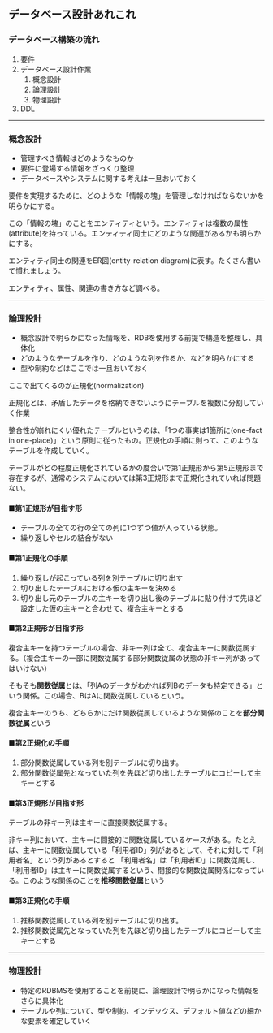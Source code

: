 ## データベース設計あれこれ

### データベース構築の流れ

1. 要件
2. データベース設計作業
     1. 概念設計
     2. 論理設計
     3. 物理設計
3. DDL

---

### 概念設計

- 管理すべき情報はどのようなものか
- 要件に登場する情報をざっくり整理
- データベースやシステムに関する考えは一旦おいておく

要件を実現するために、どのような「情報の塊」を管理しなければならないかを明らかにする。

この「情報の塊」のことをエンティティという。エンティティは複数の属性(attribute)を持っている。エンティティ同士にどのような関連があるかも明らかにする。

エンティティ同士の関連をER図(entity-relation diagram)に表す。たくさん書いて慣れましょう。

エンティティ、属性、関連の書き方など調べる。

---

### 論理設計

- 概念設計で明らかになった情報を、RDBを使用する前提で構造を整理し、具体化
- どのようなテーブルを作り、どのような列を作るか、などを明らかにする
- 型や制約などはここでは一旦おいておく

ここで出てくるのが正規化(normalization)

正規化とは、矛盾したデータを格納できないようにテーブルを複数に分割していく作業

整合性が崩れにくい優れたテーブルというのは、「1つの事実は1箇所に(one-fact in one-place)」という原則に従ったもの。正規化の手順に則って、このようなテーブルを作成していく。

テーブルがどの程度正規化されているかの度合いで第1正規形から第5正規形まで存在するが、通常のシステムにおいては第3正規形まで正規化されていれば問題ない。


#### ■第1正規形が目指す形

- テーブルの全ての行の全ての列に1つずつ値が入っている状態。
- 繰り返しやセルの結合がない

#### ■第1正規化の手順

1. 繰り返しが起こっている列を別テーブルに切り出す
2. 切り出したテーブルにおける仮の主キーを決める
3. 切り出し元のテーブルの主キーを切り出し後のテーブルに貼り付けて先ほど設定した仮の主キーと合わせて、複合主キーとする

#### ■第2正規形が目指す形

複合主キーを持つテーブルの場合、非キー列は全て、複合主キーに関数従属する。（複合主キーの一部に関数従属する部分関数従属の状態の非キー列があってはいけない）

そもそも**関数従属**とは、「列Aのデータがわかれば列Bのデータも特定できる」という関係。この場合、BはAに関数従属しているという。

複合主キーのうち、どちらかにだけ関数従属しているような関係のことを**部分関数従属**という

#### ■第2正規化の手順

1.  部分関数従属している列を別テーブルに切り出す。
2.  部分関数従属先となっていた列を先ほど切り出したテーブルにコピーして主キーとする

#### ■第3正規形が目指す形

テーブルの非キー列は主キーに直接関数従属する。

非キー列において、主キーに間接的に関数従属しているケースがある。たとえば、主キーに関数従属している「利用者ID」列があるとして、それに対して「利用者名」という列があるとすると
「利用者名」は「利用者ID」に関数従属し、「利用者ID」は主キーに関数従属するという、間接的な関数従属関係になっている。このような関係のことを**推移関数従属**という

#### ■第3正規化の手順

1.  推移関数従属している列を別テーブルに切り出す。
2.  推移関数従属先となっていた列を先ほど切り出したテーブルにコピーして主キーとする







---

### 物理設計

- 特定のRDBMSを使用することを前提に、論理設計で明らかになった情報をさらに具体化
- テーブルや列について、型や制約、インデックス、デフォルト値などの細かな要素を確定していく

